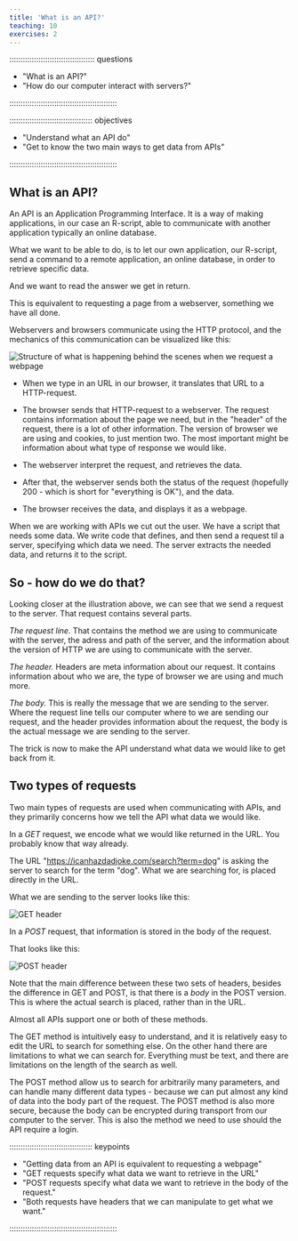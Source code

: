 ```yaml
---
title: 'What is an API?'
teaching: 10
exercises: 2
---
```


:::::::::::::::::::::::::::::::::::::: questions 

- "What is an API?"
- "How do our computer interact with servers?"

::::::::::::::::::::::::::::::::::::::::::::::::

::::::::::::::::::::::::::::::::::::: objectives

- "Understand what an API do"
- "Get to know the two main ways to get data from APIs"


::::::::::::::::::::::::::::::::::::::::::::::::




## What is an API?

An API is an Application Programming Interface. It is a way of making
applications, in our case an R-script, able to communicate with another
application typically an online database.

What we want to be able to do, is to let our own application, our
R-script, send a command to a remote application, an online database, in
order to retrieve specific data.

And we want to read the answer we get in return.

This is equivalent to requesting a page from a webserver, something we
have all done.

Webservers and browsers communicate using the HTTP protocol, and the
mechanics of this communication can be visualized like this:

![Structure of what is happening behind the scenes when we request a
webpage](images/http-structure.png)


-   When we type in an URL in our browser, it translates that URL to a
    HTTP-request.

-   The browser sends that HTTP-request to a webserver. The request
    contains information about the page we need, but in the "header" of
    the request, there is a lot of other information. The version of
    browser we are using and cookies, to just mention two. The most
    important might be information about what type of response we would
    like.
-   The webserver interpret the request, and retrieves the data.

-   After that, the webserver sends both the status of the request
    (hopefully 200 - which is short for "everything is OK"), and the
    data.

-   The browser receives the data, and displays it as a webpage.

When we are working with APIs we cut out the user. We have a script that
needs some data. We write code that defines, and then send a request til
a server, specifying which data we need. The server extracts the needed
data, and returns it to the script.

## So - how do we do that?

Looking closer at the illustration above, we can see that we send a
request to the server. That request contains several parts.

*The request line.* That contains the method we are using to communicate
with the server, the adress and path of the server, and the information
about the version of HTTP we are using to communicate with the server.

*The header.* Headers are meta information about our request. It
contains information about who we are, the type of browser we are using
and much more.

*The body.* This is really the message that we are sending to the
server. Where the request line tells our computer where to we are
sending our request, and the header provides information about the
request, the body is the actual message we are sending to the server.

The trick is now to make the API understand what data we would like to
get back from it.

## Two types of requests

Two main types of requests are used when communicating with APIs, and
they primarily concerns how we tell the API what data we would like.

In a *GET* request, we encode what we would like returned in the URL.
You probably know that way already.

The URL "<https://icanhazdadjoke.com/search?term=dog>" is asking the
server to search for the term "dog". What we are searching for, is
placed directly in the URL.

What we are sending to the server looks like this:

![GET header](images/GET-headers.png)

In a *POST* request, that information is stored in the body of the
request.

That looks like this:

![POST header](images/POST-headers.png)

Note that the main difference between these two sets of headers, besides
the difference in GET and POST, is that there is a *body* in the POST
version. This is where the actual search is placed, rather than in the
URL.

Almost all APIs support one or both of these methods.

The GET method is intuitively easy to understand, and it is relatively
easy to edit the URL to search for something else. On the other hand
there are limitations to what we can search for. Everything must be
text, and there are limitations on the length of the search as well.

The POST method allow us to search for arbitrarily many parameters, and
can handle many different data types - because we can put almost any
kind of data into the body part of the request. The POST method is also
more secure, because the body can be encrypted during transport from our
computer to the server. This is also the method we need to use should
the API require a login.



::::::::::::::::::::::::::::::::::::: keypoints 

- "Getting data from an API is equivalent to requesting a webpage"
- "GET requests specify what data we want to retrieve in the URL"
- "POST requests specify what data we want to retrieve in the body of the request."
- "Both requests have headers that we can manipulate to get what we want."

::::::::::::::::::::::::::::::::::::::::::::::::

